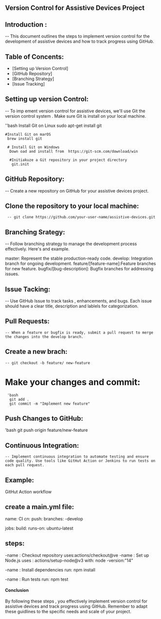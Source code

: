 ## Version Control for Assistive Devices Project
## Introduction :
 -- This document outlines the steps to implement version control for the development of assistive devices and how to track progress using GitHub.

## Table of Concents:
 - [Setting up Version Control]
 - [GitHub Repository]
 - [Branching Strategy]
 - [Issue Tracking]

## Setting up version Control:
  -- To imp ement version control for assistive devices, we'll use Git the version control system . Make sure Git is install on your local machine.

  ''bash
   Install Git on Linux
    sudo apt-get install git

    #Install Git on marOS
     brew install git

     # Install Git on Windows 
      Down oad and install from  https://git-scm.com/download/win

      #Initiakuze a Git repository in your project directory
       git.init

  ## GitHub Repository:
   -- Create a new repository on GitHub for your assistive devices project.
  ## Clone the repository to your local machine:
     -- git clone https://github.com/your-user-name/assistive-devices.git

  ## Branching Srategy:
   -- Follow branching strategy to manage the development process effectively. Here's and example.

   master: Represent the stable production-ready code.
   develop: Integration branch for ongoing development.
   feature/[feature-name]:Feature branches for new feature.
   bugfix/[bug-description]: Bugfix branches for addressing issues.

  ## Issue Tacking:
   -- Use GitHub Issue to track tasks , enhancements, and bugs. Each issue should have a clear title, description and lablels for categorization.
  ## Pull Requests:
    -- When a feature or bugfix is ready, submit a pull request to merge the changes into the develop branch.

  ## Create a new brach:
    -- git checkout -b feature/ new-feature

  # Make your changes and commit:
     'bash
      git add .
      git commit -m "Implement new feature"

  ## Push Changes to GitHub:
  'bash
   git push origin feature/new-feature

   ## Continuous Integration:

    -- Implement continuous integration to automate testing and ensure code quality. Use tools like GitHut Action or Jenkins to run tests on each pull request.

  ## Example:
  GitHut Action workflow
 ##  create a main.yml file:

   name: CI
   cn:
    push:
     branches:
      -develop

  jobs:
  build:
   runs-on: ubuntu-latest

## steps:
 -name : Checkout repository
 uses:actions/checkout@ve
  -name : Set up Node.js
   uses : actions/setup-node@v3
   with: node -version:"14" 

  -name : Install dependencies
  run: npm install

  -name : Run tests
  run: npm test

#### Conclusion 

By following these steps , you effectively implement version control for assistive devices and track progress using GitHub. 
Remember to adapt these guidlines to the specific needs and scale of your project.

